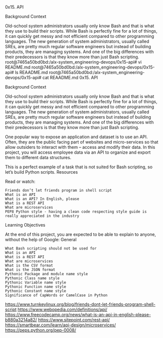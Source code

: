 0x15. API

Background Context

Old-school system administrators usually only know Bash and that is what they use to build their scripts. While Bash is perfectly fine for a lot of things, it can quickly get messy and not efficient compared to other programming languages. The new generation of system administrators, usually called SREs, are pretty much regular software engineers but instead of building products, they are managing systems. And one of the big differences with their predecessors is that they know more than just Bash scripting.
root@7465a50bd0bd:/alx-system_engineering-devops/0x15-api# vi README.md
root@7465a50bd0bd:/alx-system_engineering-devops/0x15-api# ls
REAADME.md
root@7465a50bd0bd:/alx-system_engineering-devops/0x15-api# cat REAADME.md
0x15. API

Background Context

Old-school system administrators usually only know Bash and that is what they use to build their scripts. While Bash is perfectly fine for a lot of things, it can quickly get messy and not efficient compared to other programming languages. The new generation of system administrators, usually called SREs, are pretty much regular software engineers but instead of building products, they are managing systems. And one of the big differences with their predecessors is that they know more than just Bash scripting.

One popular way to expose an application and dataset is to use an API. Often, they are the public facing part of websites and micro-services so that allow outsiders to interact with them – access and modify their data. In this project, you will access employee data via an API to organize and export them to different data structures.

This is a perfect example of a task that is not suited for Bash scripting, so let’s build Python scripts.
Resources

Read or watch:

    Friends don’t let friends program in shell script
    What is an API
    What is an API? In English, please
    What is a REST API
    What are microservices
    PEP8 Python style - having a clean code respecting style guide is really appreciated in the industry

Learning Objectives

At the end of this project, you are expected to be able to explain to anyone, without the help of Google:
General

    What Bash scripting should not be used for
    What is an API
    What is a REST API
    What are microservices
    What is the CSV format
    What is the JSON format
    Pythonic Package and module name style
    Pythonic Class name style
    Pythonic Variable name style
    Pythonic Function name style
    Pythonic Constant name style
    Significance of CapWords or CamelCase in Python
https://www.turnkeylinux.org/blog/friends-dont-let-friends-program-shell-script
https://www.webopedia.com/definitions/api/
https://www.freecodecamp.org/news/what-is-an-api-in-english-please-b880a3214a82/
https://www.sitepoint.com/rest-api/
https://smartbear.com/learn/api-design/microservices/
https://peps.python.org/pep-0008/
